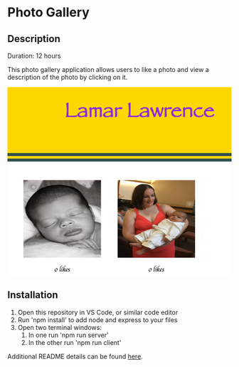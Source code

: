 # Photo Gallery

## Description

Duration: 12 hours

This photo gallery application allows users to like a photo and view a description of the photo by clicking on it.

![Gallery view](./wireframes/wireframe.gallery.png)

## Installation

1.  Open this repository in VS Code, or similar code editor
1.  Run 'npm install' to add node and express to your files
1.  Open two terminal windows:
    1. In one run 'npm run server'
    1. In the other run 'npm run client'

Additional README details can be found [here](https://github.com/PrimeAcademy/readme-template/blob/master/README.md).
